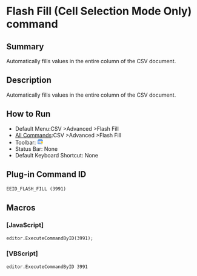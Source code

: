 # Flash Fill (Cell Selection Mode Only) command

## Summary

Automatically fills values in the entire column of the CSV document.

## Description

Automatically fills values in the entire column of the CSV document.

## How to Run

- Default Menu:CSV \>Advanced \>Flash Fill
- [All Commands](../tools/all_commands):CSV \>Advanced \>Flash Fill
- Toolbar: ![](../../images/flash_fill.png)
- Status Bar: None
- Default Keyboard Shortcut: None

## Plug-in Command ID

```
EEID_FLASH_FILL (3991)
```

## Macros

### \[JavaScript\]

```
editor.ExecuteCommandByID(3991);
```

### \[VBScript\]

```
editor.ExecuteCommandByID 3991
```
